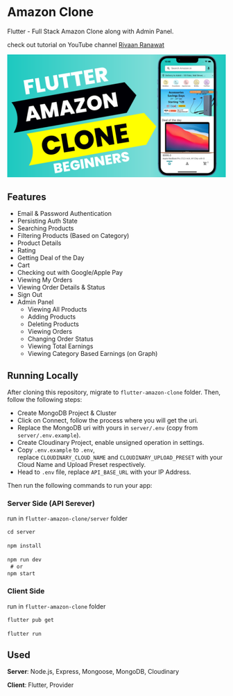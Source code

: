 # Amazon Clone

Flutter - Full Stack Amazon Clone along with Admin Panel.

check out tutorial on YouTube channel [Rivaan Ranawat](https://youtu.be/O3nmP-lZAdg) 

![](screenshot.png)

## Features

- Email & Password Authentication
- Persisting Auth State
- Searching Products
- Filtering Products (Based on Category)
- Product Details
- Rating
- Getting Deal of the Day
- Cart
- Checking out with Google/Apple Pay
- Viewing My Orders
- Viewing Order Details & Status
- Sign Out
- Admin Panel
  - Viewing All Products
  - Adding Products
  - Deleting Products
  - Viewing Orders
  - Changing Order Status
  - Viewing Total Earnings
  - Viewing Category Based Earnings (on Graph)

## Running Locally

After cloning this repository, migrate to `flutter-amazon-clone` folder. Then, follow the following steps:

- Create MongoDB Project & Cluster
- Click on Connect, follow the process where you will get the uri.
- Replace the MongoDB uri with yours in `server/.env` (copy from `server/.env.example`).
- Create Cloudinary Project, enable unsigned operation in settings.
- Copy `.env.example` to `.env`, replace `CLOUDINARY_CLOUD_NAME` and `CLOUDINARY_UPLOAD_PRESET` with your Cloud Name and Upload Preset respectively.
- Head to `.env` file, replace `API_BASE_URL` with your IP Address.

Then run the following commands to run your app:

### Server Side (API Serever)

run in `flutter-amazon-clone/server` folder

```shell
cd server

npm install

npm run dev
 # or
npm start
```

### Client Side

run in `flutter-amazon-clone` folder

```shell
flutter pub get

flutter run
```

## Used

**Server**: Node.js, Express, Mongoose, MongoDB, Cloudinary

**Client**: Flutter, Provider
